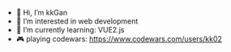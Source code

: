 - 👋 Hi, I’m kkGan
- 👀 I’m interested in web development
- 🌱 I’m currently learning: VUE2.js
- 🎮 playing codewars: https://www.codewars.com/users/kk02

<!---
kkgan02/kkgan02 is a ✨ special ✨ repository because its `README.md` (this file) appears on your GitHub profile.
You can click the Preview link to take a look at your changes.
--->
